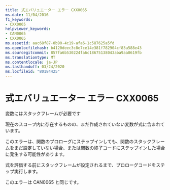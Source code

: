 ```yaml
---
title: 式エバリュエーター エラー CXX0065
ms.date: 11/04/2016
f1_keywords:
- CXX0065
helpviewer_keywords:
- CAN0065
- CXX0065
ms.assetid: aac68f87-0b90-4c19-afa6-1c587625a5fd
ms.openlocfilehash: b4120deec3c8e7ce14e381f782904cf83a588e43
ms.sourcegitcommit: 857fa6b530224fa6c18675138043aba9aa0619fb
ms.translationtype: MT
ms.contentlocale: ja-JP
ms.lasthandoff: 03/24/2020
ms.locfileid: "80184425"
---
```

# <a name="expression-evaluator-error-cxx0065"></a>式エバリュエーター エラー CXX0065

変数にはスタックフレームが必要です

現在のスコープ内に存在するものの、まだ作成されていない変数が式に含まれています。

このエラーは、関数のプロローグにステップインしても、関数のスタックフレームをまだ設定していない場合、または関数の終了コードにステップインした場合に発生する可能性があります。

式を評価する前にスタックフレームが設定されるまで、プロローグコードをステップ実行します。

このエラーは CAN0065 と同じです。
